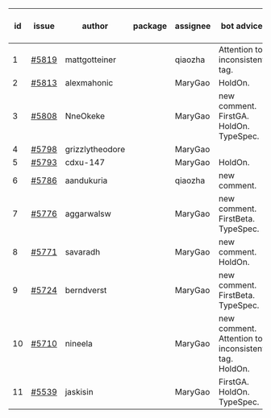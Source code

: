 | id | issue | author | package | assignee | bot advice | created date of issue | target release date | date from target |
| ------ | ------ | ------ | ------ | ------ | ------ | ------ | ------ | :-----: |
| 1 | [#5819](https://github.com/Azure/sdk-release-request/issues/5819) | mattgotteiner |  | qiaozha | Attention to inconsistent tag. | 01-13 | 02-28 |  |
| 2 | [#5813](https://github.com/Azure/sdk-release-request/issues/5813) | alexmahonic |  | MaryGao | HoldOn. | 01-10 | 01-24 |  |
| 3 | [#5808](https://github.com/Azure/sdk-release-request/issues/5808) | NneOkeke |  | MaryGao | new comment. FirstGA. HoldOn. TypeSpec. | 01-09 | 01-24 |  |
| 4 | [#5798](https://github.com/Azure/sdk-release-request/issues/5798) | grizzlytheodore |  | MaryGao |  | 01-06 | 01-24 |  |
| 5 | [#5793](https://github.com/Azure/sdk-release-request/issues/5793) | cdxu-147 |  | MaryGao | HoldOn. | 12-26 | 01-24 |  |
| 6 | [#5786](https://github.com/Azure/sdk-release-request/issues/5786) | aandukuria |  | qiaozha | new comment. | 12-16 | 01-23 |  |
| 7 | [#5776](https://github.com/Azure/sdk-release-request/issues/5776) | aggarwalsw |  | MaryGao | new comment. FirstBeta. TypeSpec. | 12-11 | 01-24 |  |
| 8 | [#5771](https://github.com/Azure/sdk-release-request/issues/5771) | savaradh |  | MaryGao | new comment. HoldOn. | 12-09 | 01-25 |  |
| 9 | [#5724](https://github.com/Azure/sdk-release-request/issues/5724) | berndverst |  | MaryGao | new comment. FirstBeta. TypeSpec. | 11-15 | 02-21 |  |
| 10 | [#5710](https://github.com/Azure/sdk-release-request/issues/5710) | nineela |  | MaryGao | new comment. Attention to inconsistent tag. HoldOn. | 11-11 | 01-25 |  |
| 11 | [#5539](https://github.com/Azure/sdk-release-request/issues/5539) | jaskisin |  | MaryGao | FirstGA. HoldOn. TypeSpec. | 09-27 | 01-24 |  |
